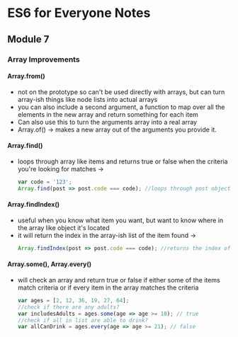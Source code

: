 # ES6 for Everyone Notes

## Module 7

### Array Improvements

#### Array.from()
+ not on the prototype so can't be used directly with arrays, but can turn array-ish things like node lists into actual arrays
+ you can also include a second argument, a function to map over all the elements in the new array and return something for each item
+ Can also use this to turn the arguments array into a real array
+ Array.of() → makes a new array out of the arguments you provide it.

#### Array.find() 
+ loops through array like items and returns true or false when the criteria you're looking for matches →
	```javascript
	var code = '123';
	Array.find(post => post.code === code); //loops through post objects until it finds one with a code that matches the code provided and returns that post
	```

#### Array.findIndex()
+ useful when you know what item you want, but want to know where in the array like object it's located
+ it will return the index in the array-ish list of the item found →
	```javascript
	Array.findIndex(post => post.code === code); //returns the index of the post that matches that code
	```

#### Array.some(), Array.every()
+ will check an array and return true or false if either some of the items match criteria or if every item in the array matches the criteria
	```javascript
	var ages = [2, 12, 36, 19, 27, 64];
	//check if there are any adults?
	var includesAdults = ages.some(age => age >= 18); // true
	//check if all in list are able to drink?
	var allCanDrink = ages.every(age => age >= 21); // false
	```



